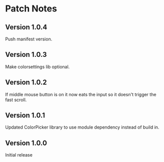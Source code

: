 # Patch Notes

## Version 1.0.4

Push manifest version.

## Version 1.0.3

Make colorsettings lib optional.

## Version 1.0.2

If middle mouse button is on it now eats the input so it doesn't trigger the fast scroll.

## Version 1.0.1

Updated ColorPicker library to use module dependency instead of build in.

## Version 1.0.0

Initial release
